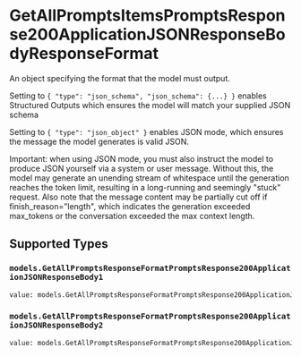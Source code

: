 # GetAllPromptsItemsPromptsResponse200ApplicationJSONResponseBodyResponseFormat

An object specifying the format that the model must output. 

 Setting to `{ "type": "json_schema", "json_schema": {...} }` enables Structured Outputs which ensures the model will match your supplied JSON schema 

 Setting to `{ "type": "json_object" }` enables JSON mode, which ensures the message the model generates is valid JSON.

Important: when using JSON mode, you must also instruct the model to produce JSON yourself via a system or user message. Without this, the model may generate an unending stream of whitespace until the generation reaches the token limit, resulting in a long-running and seemingly "stuck" request. Also note that the message content may be partially cut off if finish_reason="length", which indicates the generation exceeded max_tokens or the conversation exceeded the max context length.


## Supported Types

### `models.GetAllPromptsResponseFormatPromptsResponse200ApplicationJSONResponseBody1`

```python
value: models.GetAllPromptsResponseFormatPromptsResponse200ApplicationJSONResponseBody1 = /* values here */
```

### `models.GetAllPromptsResponseFormatPromptsResponse200ApplicationJSONResponseBody2`

```python
value: models.GetAllPromptsResponseFormatPromptsResponse200ApplicationJSONResponseBody2 = /* values here */
```

